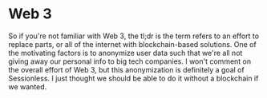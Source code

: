 # Web 3

So if you're not familiar with Web 3, the tl;dr is the term refers to an effort to replace parts, or all of the internet with blockchain-based solutions. One of the motivating factors is to anonymize user data such that we're all not giving away our personal info to big tech companies. I won't comment on the overall effort of Web 3, but this anonymization is definitely a goal of Sessionless. I just thought we should be able to do it without a blockchain if we wanted.
